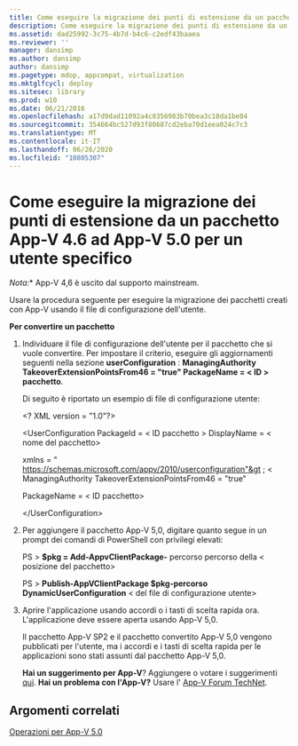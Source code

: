 ```yaml
---
title: Come eseguire la migrazione dei punti di estensione da un pacchetto App-V 4.6 ad App-V 5.0 per un utente specifico
description: Come eseguire la migrazione dei punti di estensione da un pacchetto App-V 4.6 ad App-V 5.0 per un utente specifico
ms.assetid: dad25992-3c75-4b7d-b4c6-c2edf43baaea
ms.reviewer: ''
manager: dansimp
ms.author: dansimp
author: dansimp
ms.pagetype: mdop, appcompat, virtualization
ms.mktglfcycl: deploy
ms.sitesec: library
ms.prod: w10
ms.date: 06/21/2016
ms.openlocfilehash: a17d9dad11092a4c8356983b70bea3c18da1be04
ms.sourcegitcommit: 354664bc527d93f80687cd2eba70d1eea024c7c3
ms.translationtype: MT
ms.contentlocale: it-IT
ms.lasthandoff: 06/26/2020
ms.locfileid: "10805307"
---
```

# Come eseguire la migrazione dei punti di estensione da un pacchetto App-V 4.6 ad App-V 5.0 per un utente specifico

*Nota:** App-V 4,6 è uscito dal supporto mainstream.

Usare la procedura seguente per eseguire la migrazione dei pacchetti creati con App-V usando il file di configurazione dell'utente.

**Per convertire un pacchetto**

1. Individuare il file di configurazione dell'utente per il pacchetto che si vuole convertire. Per impostare il criterio, eseguire gli aggiornamenti seguenti nella sezione **userConfiguration** : **ManagingAuthority TakeoverExtensionPointsFrom46 = "true" PackageName = &lt; ID &gt; pacchetto**.

   Di seguito è riportato un esempio di file di configurazione utente:

   &lt;? XML version = "1.0"?&gt;

   &lt;UserConfiguration PackageId = &lt; ID pacchetto &gt; DisplayName = &lt; nome del pacchetto&gt;

   xmlns = " <https://schemas.microsoft.com/appv/2010/userconfiguration"&gt> ; &lt; ManagingAuthority TakeoverExtensionPointsFrom46 = "true"

   PackageName = &lt; ID pacchetto&gt;

   &lt;/UserConfiguration&gt;

2. Per aggiungere il pacchetto App-V 5,0, digitare quanto segue in un prompt dei comandi di PowerShell con privilegi elevati:

   PS &gt; **$pkg = Add-AppvClientPackage-** percorso percorso della &lt; posizione del pacchetto&gt;

   PS &gt; **Publish-AppVClientPackage $pkg-percorso DynamicUserConfiguration** &lt; del file di configurazione utente&gt;

3. Aprire l'applicazione usando accordi o i tasti di scelta rapida ora. L'applicazione deve essere aperta usando App-V 5,0.

   Il pacchetto App-V SP2 e il pacchetto convertito App-V 5,0 vengono pubblicati per l'utente, ma i accordi e i tasti di scelta rapida per le applicazioni sono stati assunti dal pacchetto App-V 5,0.

   **Hai un suggerimento per App-V**? Aggiungere o votare i suggerimenti [qui](http://appv.uservoice.com/forums/280448-microsoft-application-virtualization). **Hai un problema con l'App-V?** Usare l' [App-V Forum TechNet](https://social.technet.microsoft.com/Forums/home?forum=mdopappv).

## Argomenti correlati


[Operazioni per App-V 5.0](operations-for-app-v-50.md)

 

 





